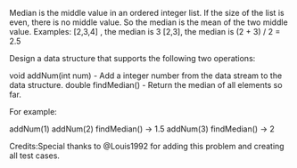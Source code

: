 Median is the middle value in an ordered integer list. If the size of the list is even, there is no middle value. So the median is the mean of the two middle value.
Examples:
[2,3,4] , the median is 3
[2,3], the median is (2 + 3) / 2 = 2.5


Design a data structure that supports the following two operations:


void addNum(int num) - Add a integer number from the data stream to the data structure.
double findMedian() - Return the median of all elements so far.



For example:

addNum(1)
addNum(2)
findMedian() -> 1.5
addNum(3)
findMedian() -> 2


Credits:Special thanks to @Louis1992 for adding this problem and creating all test cases.